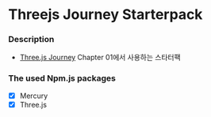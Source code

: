 # Threejs Journey Starterpack
### Description
- [Three.js Journey](https://threejs-journey.com/) Chapter 01에서 사용하는 스타터팩 
### The used Npm.js packages
- [x] Mercury
- [x] Three.js